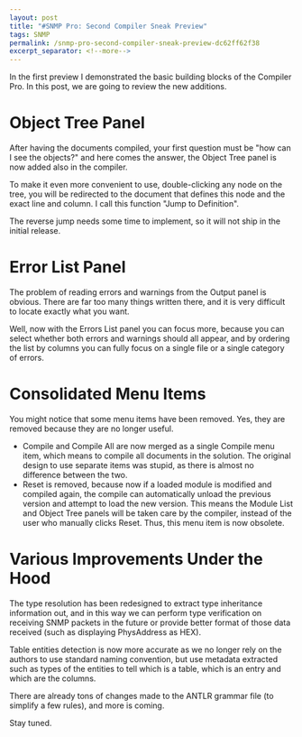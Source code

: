 ```yaml
---
layout: post
title: "#SNMP Pro: Second Compiler Sneak Preview"
tags: SNMP
permalink: /snmp-pro-second-compiler-sneak-preview-dc62ff62f38
excerpt_separator: <!--more-->
---
```

In the first preview I demonstrated the basic building blocks of the Compiler Pro. In this post, we are going to review the new additions.
<!--more-->

# Object Tree Panel
After having the documents compiled, your first question must be "how can I see the objects?" and here comes the answer, the Object Tree panel is now added also in the compiler.

To make it even more convenient to use, double-clicking any node on the tree, you will be redirected to the document that defines this node and the exact line and column. I call this function "Jump to Definition".

The reverse jump needs some time to implement, so it will not ship in the initial release.

# Error List Panel
The problem of reading errors and warnings from the Output panel is obvious. There are far too many things written there, and it is very difficult to locate exactly what you want.

Well, now with the Errors List panel you can focus more, because you can select whether both errors and warnings should all appear, and by ordering the list by columns you can fully focus on a single file or a single category of errors.

# Consolidated Menu Items
You might notice that some menu items have been removed. Yes, they are removed because they are no longer useful.

* Compile and Compile All are now merged as a single Compile menu item, which means to compile all documents in the solution. The original design to use separate items was stupid, as there is almost no difference between the two.
* Reset is removed, because now if a loaded module is modified and compiled again, the compile can automatically unload the previous version and attempt to load the new version. This means the Module List and Object Tree panels will be taken care by the compiler, instead of the user who manually clicks Reset. Thus, this menu item is now obsolete.

# Various Improvements Under the Hood
The type resolution has been redesigned to extract type inheritance information out, and in this way we can perform type verification on receiving SNMP packets in the future or provide better format of those data received (such as displaying PhysAddress as HEX).

Table entities detection is now more accurate as we no longer rely on the authors to use standard naming convention, but use metadata extracted such as types of the entities to tell which is a table, which is an entry and which are the columns.

There are already tons of changes made to the ANTLR grammar file (to simplify a few rules), and more is coming.

Stay tuned.